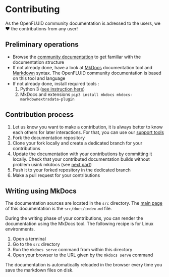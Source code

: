 

# Contributing

As the OpenFLUID community documentation is adressed to the users, we ❤️ the contributions from any user!


## Preliminary operations

* Browse the [community documentation](http://community.openfluid-project.org) to get familiar with the documentation structure
* If not already done, have a look at [MkDocs](http://www.mkdocs.org) documentation tool and [Markdown](https://github.com/adam-p/markdown-here/wiki/Markdown-Cheatsheet) syntax. The OpenFLUID community documentation is based on this tool and language
* If not already done, install required tools :
  1. Python 3 ([see instruction here](https://www.python.org/downloads/))
  1. MkDocs and extensions `pip3 install mkdocs mkdocs-markdownextradata-plugin`

## Contribution process

1. Let us know you want to make a contribution, it is always better to know each others for later interactions. For that, you can use our [support tools](http://community.openfluid-project.org/start/support/)
1. Fork the documentation repository
1. Clone your fork locally and create a dedicated branch for your contributions
1. Update the documentation with your contributions by committing it locally. Check that your contributed documentation builds without problem usink mkdocs (see [next part](#writing-using-mkdocs))
1. Push it to your forked repository in the dedicated branch
1. Make a pull request for your contributions


## Writing using MkDocs

The documentation sources are located in the `src` directory. The [main page](src/docs/index.md) of this documentation is the `src/docs/index.md` file.

During the writing phase of your contributions, you can render the documentation using the MkDocs tool. The following recipe is for Linux environments.

1. Open a terminal
1. Go to the `src` directory
1. Run the `mkdocs serve` command from within this directory
1. Open your browser to the URL given by the `mkdocs serve` command

The documentation is automatically reloaded in the browser every time you save the markdown files on disk.